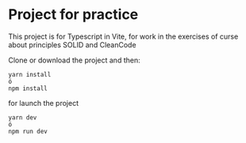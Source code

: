 # Project for practice

This project is for Typescript in Vite, for work in the exercises of curse about principles SOLID and CleanCode

Clone or download the project and then:

```
yarn install
ó
npm install
```

for launch the project

```
yarn dev
ó
npm run dev
```
